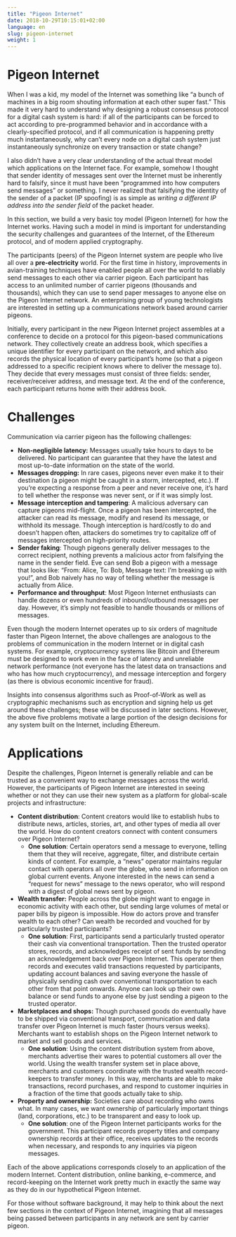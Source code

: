 ```yaml
---
title: "Pigeon Internet"
date: 2018-10-29T10:15:01+02:00
language: en
slug: pigeon-internet
weight: 1
---
```


# Pigeon Internet
When I was a kid, my model of the Internet was something like “a bunch of machines in a big room shouting information at each other super fast.” This made it very hard to understand why designing a robust consensus protocol for a digital cash system is hard: if all of the participants can be forced to act according to pre-programmed behavior and in accordance with a clearly-specified protocol, and if all communication is happening pretty much instantaneously, why can’t every node on a digital cash system just instantaneously synchronize on every transaction or state change? 

I also didn’t have a very clear understanding of the actual threat model which applications on the Internet face. For example, somehow I thought that sender identity of messages sent over the Internet must be inherently hard to falsify, since it must have been “programmed into how computers send messages” or something. I never realized that falsifying the identity of the sender of a packet (IP spoofing) is as simple as *writing a different IP address into the sender field* of the packet header.

In this section, we build a very basic toy model (Pigeon Internet) for how the Internet works. Having such a model in mind is important for understanding the security challenges and guarantees of the Internet, of the Ethereum protocol, and of modern applied cryptography.

The participants (peers) of the Pigeon Internet system are people who live all over a **pre-electricity** world. For the first time in history, improvements in avian-training techniques have enabled people all over the world to reliably send messages to each other via carrier pigeon. Each participant has access to an unlimited number of carrier pigeons (thousands and thousands), which they can use to send paper messages to anyone else on the Pigeon Internet network. An enterprising group of young technologists are interested in setting up a communications network based around carrier pigeons.

Initially, every participant in the new Pigeon Internet project assembles at a conference to decide on a protocol for this pigeon-based communications network. They collectively create an address book, which specifies a unique identifier for every participant on the network, and which also records the physical location of every participant’s home (so that a pigeon addressed to a specific recipient knows where to deliver the message to). They decide that every messages must consist of three fields: sender, receiver/receiver address, and message text. At the end of the conference, each participant returns home with their address book.

# Challenges

Communication via carrier pigeon has the following challenges:

- **Non-negligible latency:** Messages usually take hours to days to be delivered. No participant can guarantee that they have the latest and most up-to-date information on the state of the world.
- **Messages dropping:** In rare cases, pigeons never even make it to their destination (a pigeon might be caught in a storm, intercepted, etc.). If you’re expecting a response from a peer and never receive one, it’s hard to tell whether the response was never sent, or if it was simply lost.
- **Message interception and tampering**: A malicious adversary can capture pigeons mid-flight. Once a pigeon has been intercepted, the attacker can read its message, modify and resend its message, or withhold its message. Though interception is hard/costly to do and doesn’t happen often, attackers do sometimes try to capitalize off of messages intercepted on high-priority routes.
- **Sender faking**: Though pigeons generally deliver messages to the correct recipient, nothing prevents a malicious actor from falsifying the name in the sender field. Eve can send Bob a pigeon with a message that looks like: “From: Alice, To: Bob, Message text: I’m breaking up with you!”, and Bob naively has no way of telling whether the message is actually from Alice.
- **Performance and throughput**: Most Pigeon Internet enthusiasts can handle dozens or even hundreds of inbound/outbound messages per day. However, it’s simply not feasible to handle thousands or millions of messages. 

Even though the modern Internet operates up to six orders of magnitude faster than Pigeon Internet, the above challenges are analogous to the problems of communication in the modern Internet or in digital cash systems. For example, cryptocurrency systems like Bitcoin and Ethereum must be designed to work even in the face of latency and unreliable network performance (not everyone has the latest data on transactions and who has how much cryptocurrency), and message interception and forgery (as there is obvious economic incentive for fraud). 

Insights into consensus algorithms such as Proof-of-Work as well as cryptographic mechanisms such as encryption and signing help us get around these challenges; these will be discussed in later sections. However, the above five problems motivate a large portion of the design decisions for any system built on the Internet, including Ethereum. 

# Applications

Despite the challenges, Pigeon Internet is generally reliable and can be trusted as a convenient way to exchange messages across the world. However, the participants of Pigeon Internet are interested in seeing whether or not they can use their new system as a platform for global-scale projects and infrastructure:

- **Content distribution**: Content creators would like to establish hubs to distribute news, articles, stories, art, and other types of media all over the world. How do content creators connect with content consumers over Pigeon Internet?
  - **One solution**: Certain operators send a message to everyone, telling them that they will receive, aggregate, filter, and distribute certain kinds of content. For example, a “news” operator maintains regular contact with operators all over the globe, who send in information on global current events. Anyone interested in the news can send a “request for news” message to the news operator, who will respond with a digest of global news sent by pigeon. 
- **Wealth transfer:** People across the globe might want to engage in economic activity with each other, but sending large volumes of metal or paper bills by pigeon is impossible. How do actors prove and transfer wealth to each other? Can wealth be recorded and vouched for by particularly trusted participants?
  - **One solution**: First, participants send a particularly trusted operator their cash via conventional transportation. Then the trusted operator stores, records, and acknowledges receipt of sent funds by sending an acknowledgement back over Pigeon Internet. This operator then records and executes valid transactions requested by participants, updating account balances and saving everyone the hassle of physically sending cash over conventional transportation to each other from that point onwards. Anyone can look up their own balance or send funds to anyone else by just sending a pigeon to the trusted operator.
- **Marketplaces and shops:** Though purchased goods do eventually have to be shipped via conventional transport, communication and data transfer over Pigeon Internet is much faster (hours versus weeks). Merchants want to establish shops on the Pigeon Internet network to market and sell goods and services. 
  - **One solution**: Using the content distribution system from above, merchants advertise their wares to potential customers all over the world. Using the wealth transfer system set in place above, merchants and customers coordinate with the trusted wealth record-keepers to transfer money. In this way, merchants are able to make transactions, record purchases, and respond to customer inquiries in a fraction of the time that goods actually take to ship.
- **Property and ownership:** Societies care about recording who owns what. In many cases, we want ownership of particularly important things (land, corporations, etc.) to be transparent and easy to look up. 
  - **One solution**: one of the Pigeon Internet participants works for the government. This participant records property titles and company ownership records at their office, receives updates to the records when necessary, and responds to any inquiries via pigeon messages.

Each of the above applications corresponds closely to an application of the modern Internet. Content distribution, online banking, e-commerce, and record-keeping on the Internet work pretty much in exactly the same way as they do in our hypothetical Pigeon Internet.

For those without software background, it may help to think about the next few sections in the context of Pigeon Internet, imagining that all messages being passed between participants in any network are sent by carrier pigeon. 


